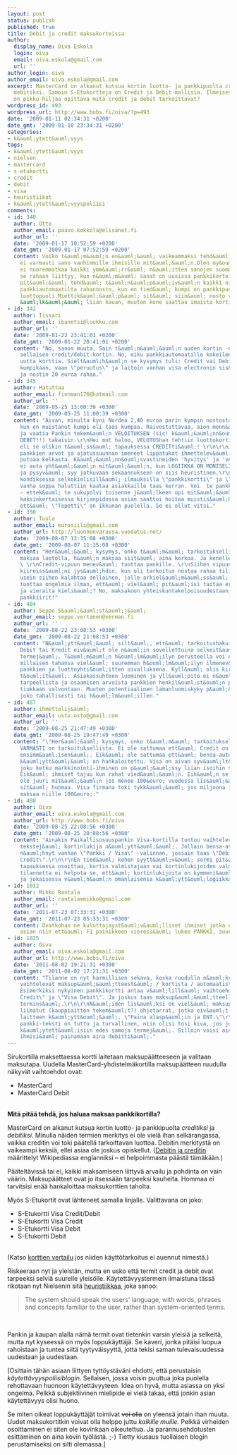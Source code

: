 ```yaml
---
layout: post
status: publish
published: true
title: Debit ja credit maksukorteissa
author:
  display_name: Oiva Eskola
  login: oiva
  email: oiva.eskola@gmail.com
  url: ''
author_login: oiva
author_email: oiva.eskola@gmail.com
excerpt: MasterCard on alkanut kutsua kortin luotto- ja pankkipuolta creditiksi ja
  debitiksi. Samoin S-Etukortteja on Credit ja Debit-mallisia. Ilmeisesti suomalaisten
  on pikku hiljaa opittava mitä credit ja debit tarkoittavat?
wordpress_id: 493
wordpress_url: http://www.bobs.fi/oiva/?p=493
date: '2009-01-11 02:34:31 +0200'
date_gmt: '2009-01-10 23:34:31 +0200'
categories:
- k&auml;ytett&auml;vyys
tags:
- k&auml;ytett&auml;vyys
- nielsen
- mastercard
- s-etukortti
- credit
- debit
- visa
- heuristiikat
- k&auml;ytett&auml;vyyspoliisi
comments:
- id: 340
  author: Otto
  author_email: paavo.kokkola@elisanet.fi
  author_url: ''
  date: '2009-01-17 10:52:59 +0200'
  date_gmt: '2009-01-17 07:52:59 +0200'
  content: Voiko t&auml;m&auml;n en&auml;&auml; vaikeammaksi tehd&auml;,sanat credit/debit
    ei varmasti sano vanhimmille ihmisille mit&auml;&auml;n.Olen my&ouml;s aika varma,
    ei nuoremmatkaa kaikki ymm&auml;rr&auml; n&auml;itten sanojen suomalaista k&auml;&auml;nn&ouml;st&auml;.Kai
    se rahaan liittyy, kun n&auml;m&auml; sanat on uusissa pankkikorteissa.Miksi asiat
    pit&auml;&auml; tehd&auml; t&auml;n&auml;p&auml;iv&auml;n kaikki niin vaikeaksi,jopa
    pankkiautomaatilta rahannosto, kun en tied&auml; kumpi on pankkipuoli ja kumpi
    luottopuoli.Miettik&auml;&auml;p&auml; sit&auml; siin&auml; nosto vaiheessa,mutta
    &auml;lk&auml;&auml; liian kauan, muuten kone saattaa imaista kortin.
- id: 342
  author: Iissari
  author_email: ibanetsi@luukku.com
  author_url: ''
  date: '2009-01-22 23:41:01 +0200'
  date_gmt: '2009-01-22 20:41:01 +0200'
  content: "No, sanos muuta. Sain t&auml;n&auml;&auml;n uuden kortin -nimenomaan,
    sellaisen credit/debit-kortin. No, eiku pankkiautomaatille kokeileemaan osseissa
    uutta korttia. Sielt&auml;h&auml;n se kysymys tuli: Credit vai Debit???\r\n\r\nEi
    kumpikaan, vaan \"peruutus\" ja laitoin vanhan visa electronin sis&auml;&auml;n
    ja nostin 20 euroa rahaa."
- id: 345
  author: Hatuttaa
  author_email: finnman176@hotmail.com
  author_url: ''
  date: '2009-05-25 13:00:39 +0300'
  date_gmt: '2009-05-25 11:00:39 +0300'
  content: "Aivan, minulta kyni Nordea 2,40 euroa parin kympin nostosta automaatilla,
    kun en muistanut kumpi oli taas kumpaa. Raivostuttavaa, aion menn&auml; luukulle
    ja vaatia Pankin tekem&auml;n VELOITUKSEN (sic! k&auml;&auml;nn&ouml;svastine
    DEBET!!) takaisin.\r\nHei mut haloo, VELOTUShan tehtiin luottokortin puolelta
    eli se olikin t&auml;ss&auml; tapauksessa CREDITti&auml;! \r\n\r\nJa sitten n&auml;m&auml;
    pankkien arvot ja ajatussuunnan imeneet lippatukat ihmettelev&auml;t kun asiakas
    putoaa kelkasta. K&auml;&auml;nn&ouml;svastineiden 'hyvitys' ja 'veloitus' tavaaminen
    ei auta yht&auml;&auml;n mit&auml;&auml;n, kun LOGIIKKA ON MONISELITTEINEN.  Perimm&auml;inen
    ja pysyv&auml; syy jatkuvaan sekaannukseen on siis heuristinen.\r\n\r\nAsia oli
    kondiksessa selkokielisill&auml; ilmauksilla \"pankkikortti\" ja \"luotto\". Nyt
    vanha soppa haluttiin kaataa asiakkaille taas kerran. Voi  te pankkien lippatukat
    - ettek&ouml; te sukupolvi toisenne j&auml;lkeen opi mit&auml;&auml;n?\r\n\r\n1970-luvulla
    kaksinkertaisessa kirjanpidossa asian saattoi hoitaa muistis&auml;&auml;nn&ouml;ll&auml;
    ett&auml; \"Tepetti\" on ikkunan puolella. Se ei ollut vitsi."
- id: 350
  author: Tuula
  author_email: eurosiili@gmail.com
  author_url: http://luonnonvarassa.vuodatus.net/
  date: '2009-08-07 13:35:08 +0300'
  date_gmt: '2009-08-07 11:35:08 +0300'
  content: "Her&auml;&auml; kysymys, onko t&auml;m&auml; tarkoituksellista: kun asiakas
    maksaa luotolla, h&auml;n maksaa siit&auml; aina korkoa. Ja kenelle korko maksetaankaan...
    \ \r\nCredit-vipuun menev&auml; tuottaa pankille. \r\nSiihen vipuun min&auml;kin
    kiireiss&auml;ni jys&auml;hdin, kun oli tarkoitus nostaa rahaa tililt&auml;. Miten
    usein siihen kalahtaa sellainen, jolle arkiel&auml;m&auml;ss&auml; selvi&auml;minen
    tuottaa ongelmia ilman, ett&auml; viel&auml; pit&auml;isi taitaa erityisterminologiaa
    ja vieraita kieli&auml;? No, maksakoon yhteiskuntakelpoisuudestaan, ajattelevat
    pankkiirit!"
- id: 484
  author: Seppo S&auml;&auml;st&auml;j&auml;
  author_email: seppo.vertanen@verman.fi
  author_url: ''
  date: '2009-08-22 23:08:53 +0300'
  date_gmt: '2009-08-22 21:08:53 +0300'
  content: "N&auml;ytt&auml;&auml; silt&auml;, ett&auml; tarkoitushakuisuus on taustalla.
    Debit tai Kredit eiv&auml;t ole n&auml;in sovellettuina selkeit&auml; ja osuvia
    termej&auml;. T&auml;m&auml;n h&ouml;lm&ouml;ilyn perusteella voi ep&auml;ill&auml;
    millaisen tahansa viel&auml; suuremman h&ouml;lm&ouml;ilyn ilmenev&auml;n jo huomenna
    pankkien ja luottoyhti&ouml;itten oivalluksena. Kyll&auml; olis kirveell&auml;
    t&ouml;it&auml;. Asiakassuhteen luominen ja yll&auml;pito ei n&auml;yt&auml; olevan
    tarpeellista ja osaamisen arvoista pankkien henkil&ouml;st&ouml;n piiriss&auml;.\r\nPankit
    tiukkaan valvontaan. Muuten potentiaalinen lamanluomiskyky p&auml;&auml;see voitolle,
    joko tahallisesti tai h&ouml;lm&ouml;illen."
- id: 487
  author: ihmettelij&auml;
  author_email: usto.osto@gmail.com
  author_url: ''
  date: '2009-08-25 21:47:49 +0300'
  date_gmt: '2009-08-25 19:47:49 +0300'
  content: "\"Her&auml;&auml; kysymys, onko t&auml;m&auml; tarkoituksellista?\"\r\n\r\nAIVAN
    VARMASTI on tarkoituksellista. Ei ole sattumaa ett&auml; Credit on oletuksena
    ensimm&auml;isen&auml;. Eik&auml; ole sattumaa ett&auml; bensa-automaatilla debitin
    k&auml;ytt&ouml;&auml; on hankaloitettu. Visa on aivan syv&auml;lt&auml; nyky&auml;&auml;n..
    joku ketku markkinointi-ihminen on p&auml;&auml;ssy liian isoihin saappaisiin.
    Eik&auml; ihmiset tajuu kun rahat vied&auml;&auml;n. Eih&auml;n se yhdelle ihmiselle
    ole juuri mit&auml;&auml;n jos menee 100&euro; vuodessa lis&auml;&auml;. Kuka
    sit&auml; huomaa. Visa firmana toki tykk&auml;&auml; jos miljoona ihmist&auml;
    maksaa niille 100&euro;."
- id: 488
  author: Oiva
  author_email: oiva.eskola@gmail.com
  author_url: http://www.bobs.fi/oiva
  date: '2009-08-25 22:08:56 +0300'
  date_gmt: '2009-08-25 20:08:56 +0300'
  content: "Ainakin Paikallisosuuspankin Visa-kortilla tuntuu vaihtelevan mit&auml;
    tekstej&auml; kortinlukija n&auml;ytt&auml;&auml;. Jollain bensa-asemalla olen
    n&auml;hnyt vanhan \"Pankki / Visa\" -valinnan, jossain taas \"Debit /
    Credit\".\r\n\r\nEn tied&auml; kehen syytt&auml;v&auml; sormi pit&auml;isi t&auml;ss&auml;
    tapauksessa osoittaa, kortin valmistajaan vai kortinlukijoiden valmistajiin? Ainakaan
    tilannetta ei helpota se, ett&auml; kortinlukijoita on kymmeni&auml; erilaisia,
    ja jokaisessa v&auml;h&auml;n omanlaisensa k&auml;ytt&ouml;logiikka."
- id: 1012
  author: Mikko Rantala
  author_email: rantalammikko@gmail.com
  author_url: ''
  date: '2011-07-23 07:33:31 +0300'
  date_gmt: '2011-07-23 05:33:31 +0300'
  content: Ovatkohan ne kuluttajayst&auml;v&auml;lliset ihmiset jotka ovat suomentaneet
    asian niin ett&auml; F1 painikkeen vieress&auml; lukee PANKKI, suuria rikollisia?
- id: 1025
  author: Oiva
  author_email: oiva.eskola@gmail.com
  author_url: http://www.bobs.fi/oiva
  date: '2011-08-02 19:21:31 +0300'
  date_gmt: '2011-08-02 17:21:31 +0300'
  content: "Tilanne on nyt harmillisen sekava, koska ruudulla n&auml;kyv&auml;t tekstit
    vaihtelevat maksup&auml;&auml;tteest&auml; / kortista / automaatista riippuen.
    Esimerkiksi nykyinen pankkikortti antaa v&auml;lill&auml; vaihtoehdoiksi \"Visa
    Credit\" ja \"Visa Debit\". Ja joskus taas maksup&auml;&auml;tteell&auml; on omat
    termins&auml;.\r\n\r\nN&auml;iden lis&auml;ksi on viel&auml; maksup&auml;&auml;tteisiin
    liimatut (kauppiaitten tekem&auml;t?) ohjetarrat, jotka eiv&auml;t aina selvenn&auml;
    laitteen k&auml;ytt&ouml;&auml;. \"Paina alasp&auml;in ja ENT.\"\r\n\r\nVaikka
    pankki-teksti on tuttu ja turvallinen, niin olisi tosi kiva, jos joka paikassa
    k&auml;ytett&auml;isiin edes samoja termej&auml;. Silloin voisi ainakin opettaa
    ihmisi&auml; painamaan aina debitti&auml;."
---
```

<p>Sirukortilla maksettaessa kortti laitetaan maksup&auml;&auml;tteeseen ja valitaan maksutapa. Uudella MasterCard-yhdistelm&auml;kortilla maksup&auml;&auml;tteen ruudulla n&auml;kyv&auml;t vaihtoehdot ovat:</p>
<ul>
<li>MasterCard</li>
<li>MasterCard Debit</li>
</ul><br />
<strong>M</strong><strong>it&auml; pit&auml;&auml; tehd&auml;, jos haluaa maksaa pankkikortilla?</strong></p>
<p>MasterCard on alkanut kutsua kortin luotto- ja pankkipuolta <em>creditiksi</em> ja <em>debitiksi</em>. Minulla n&auml;iden termien merkitys ei ole viel&auml; ihan selk&auml;rangassa, vaikka creditin voi toki p&auml;&auml;tell&auml; tarkoittavan luottoa. Debitin merkityst&auml; on vaikeampi keksi&auml;, ellei asiaa ole joskus opiskellut. (<a title="Wikipedia: debits and credits" href="http://en.wikipedia.org/wiki/Debit">Debitin ja creditin</a> m&auml;&auml;rittelyt Wikipediassa englanniksi &ndash; ei helpoimmasta p&auml;&auml;st&auml; t&auml;m&auml;k&auml;&auml;n.)</p>
<p>P&auml;&auml;telt&auml;viss&auml; tai ei, kaikki maksamiseen liittyv&auml; arvailu ja pohdinta on vain v&auml;&auml;rin. Maksup&auml;&auml;tteet ovat jo itsess&auml;&auml;n tarpeeksi kauheita. Hommaa ei tarvitsisi en&auml;&auml; hankaloittaa maksukorttien taholta.</p>
<p>My&ouml;s S-Etukortit ovat l&auml;hteneet samalla linjalle. Valittavana on joko:</p>
<ul>
<li>S-Etukortti Visa Credit/Debit</li>
<li>S-Etukortti Visa Credit</li>
<li>S-Etukortti Visa Debit</li>
<li>S-Etukortti Debit</li>
</ul><br />
(Katso <a title="S-Pankki: vertaa kortteja" href="http://www.s-pankki.fi/kortit_luotot/kortit/fi_FI/vertaa/">korttien vertailu</a> jos niiden k&auml;ytt&ouml;tarkoitus ei auennut nimest&auml;.)</p>
<p>Riskeeraan nyt ja yleist&auml;n, mutta en usko ett&auml; termit credit ja debit ovat tarpeeksi selvi&auml; suurelle yleis&ouml;lle. K&auml;ytett&auml;vyystermein ilmaistuna t&auml;ss&auml; rikotaan nyt Nielsenin sit&auml; <a title="Ten Usability Heuristics" href="http://www.useit.com/papers/heuristic/heuristic_list.html">heuristiikkaa</a>, joka sanoo:</p>
<blockquote><p>The system should speak the users' language, with words, phrases and concepts familiar to the user, rather than system-oriented terms.</blockquote><br />
<p>Pankin ja kaupan alalla n&auml;m&auml; termit ovat tietenkin varsin yleisi&auml; ja selkeit&auml;, mutta nyt kyseess&auml; on my&ouml;s loppuk&auml;ytt&auml;j&auml;. Se kaveri, jonka pit&auml;isi luopua rahoistaan ja tuntea siit&auml; tyytyv&auml;isyytt&auml;, jotta tekisi saman tulevaisuudessa uudestaan ja uudestaan.</p>
<p>[Osittain t&auml;h&auml;n asiaan liittyen tytt&ouml;yst&auml;v&auml;ni ehdotti, ett&auml; perustaisin <em>k&auml;ytett&auml;vyyspoliisiblogin.</em> Sellaisen, jossa voisin puuttua joka puolella rehottavaan huonoon k&auml;ytett&auml;vyyteen. Idea on hyv&auml;, mutta asiassa on yksi ongelma. Pelkk&auml; subjektiivinen mielipide ei viel&auml; takaa, ett&auml; jonkin asian k&auml;ytett&auml;vyys olisi huono.</p>
<p>Se miten oikeat loppuk&auml;ytt&auml;j&auml;t toimivat <span style="text-decoration: line-through;">voi olla</span> on yleens&auml; jotain ihan muuta. Uudet maksukortitkin voivat olla helppo juttu <em>kaikille muille. </em>Pelkk&auml; virheiden osoittaminen ei siten ole kovinkaan oikeutettua. Ja parannusehdotusten esitt&auml;minen on aina kovin ty&ouml;l&auml;st&auml;. ;-) Tietty kiusaus tuollaisen blogin perustamiseksi on silti olemassa.]</p>
<div style="margin-left: -20px">
<script type="text/javascript" src="http://impfi.tradedoubler.com/imp?g(19173450)a(1897618)" charset=""></script><br />
</div></p>
